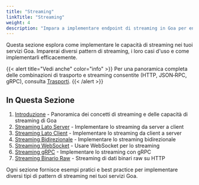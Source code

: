 ```yaml
---
title: "Streaming"
linkTitle: "Streaming"
weight: 4
description: "Impara a implementare endpoint di streaming in Goa per entrambi i trasporti HTTP e gRPC, coprendo pattern di streaming lato server, lato client e bidirezionale."
---
```


Questa sezione esplora come implementare le capacità di streaming nei tuoi
servizi Goa. Imparerai diversi pattern di streaming, i loro casi d'uso e
come implementarli efficacemente.

{{< alert title="Vedi anche" color="info" >}}
Per una panoramica completa delle combinazioni di trasporto e streaming consentite (HTTP, JSON‑RPC, gRPC), consulta
[Trasporti](../../4-concepts/6-trasporti).
{{< /alert >}}

## In Questa Sezione

1. [Introduzione](./1-introduction) - Panoramica dei concetti di streaming e delle capacità di streaming di Goa
2. [Streaming Lato Server](./2-server-side) - Implementare lo streaming da server a client
3. [Streaming Lato Client](./3-client-side) - Implementare lo streaming da client a server
4. [Streaming Bidirezionale](./4-bidirectional) - Implementare lo streaming bidirezionale
5. [Streaming WebSocket](./5-websocket) - Usare WebSocket per lo streaming
6. [Streaming gRPC](./6-grpc) - Implementare lo streaming con gRPC
7. [Streaming Binario Raw](./7-raw-binary) - Streaming di dati binari raw su HTTP

Ogni sezione fornisce esempi pratici e best practice per implementare diversi tipi di pattern di streaming nei tuoi servizi Goa. 